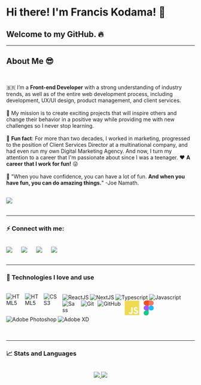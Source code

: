# Hi there! I'm Francis Kodama! 👋

## Welcome to my GitHub. 🔥

<hr />

## About Me 😎

<br />

🇧🇷 I’m a **Front-end Developer** with a strong understanding of industry trends, as well as of the entire web development process, including development, UX/UI design, product management, and client services.
</br>
</br>
🚀 My mission is to create exciting projects that will inspire others and change their behavior in a positive way while providing me with new challenges so I never stop learning.
</br>
</br>
🏁 **Fun fact**: For more than two decades, I worked in marketing, progressed to the position of Client Services Director at a multinational company, and had even run my own Digital Marketing Agency. And now, I turn my attention to a career that I'm passionate about since I was a teenager. ❤️ **A career that I work for fun!** 😜
</br>
</br>
💭 "When you have confidence, you can have a lot of fun. **And when you have fun, you can do amazing things.**" -Joe Namath.
</br>
</br>

<a href="https://www.fkodama.com/" target="_blank">
<img align="left" width="196px" src="https://www.fkodama.com/_permanent/git/portfolio.svg"  />
</a>

</br>
</br>

<hr />

### ⚡ Connect with me:

<br />
<a href="https://www.fkodama.com/" target="_blank">
<img align="left" width="40px" src="https://www.fkodama.com/_permanent/git/website.svg"  />
</a>

<a href="https://www.linkedin.com/in/kodama/" target="_blank">
  <img align="left" width="40px" src="https://www.fkodama.com/_permanent/git/linkedin.svg"  />
</a>
<a href="https://www.instagram.com" target="_blank">
  <img align="left" width="40px" src="https://www.fkodama.com/_permanent/git/instagram.svg"  />
</a>
<a href="mailto:fk@fkodama.com">
  <img align="left" width="43px" src="https://www.fkodama.com/_permanent/git/email.svg" />
</a>

</br>
</br>

<hr />

### 🤖 Technologies I love and use

<div style="display: inline_block"><br>

<img align="center" alt="ReactJS" height="40px" src="https://fkodama.com/techstack-icons/react.svg">                 
<img align="center" alt="NextJS" height="40px" src="https://fkodama.com/techstack-icons/nextjs-icon">

<img align="center" alt="Typescript" height="40px" src="https://fkodama.com/techstack-icons/typescript-icon">                 
<img align="center" alt="Javascript" height="40px" src="https://fkodama.com/techstack-icons/javascript.svg">

<img align="center" alt="" height="40px" src="">

<img align="left" alt="HTML5" width="40px" src="https://cdn.jsdelivr.net/gh/devicons/devicon/icons/html5/html5-original.svg" style="padding-right:10px;" />

<img align="left" alt="HTML5" width="40px" src="https://cdn.jsdelivr.net/gh/devicons/devicon/icons/html5/html5-original.svg" style="padding-right:10px;" />
<img align="left" alt="CSS3" width="40px" src="https://cdn.jsdelivr.net/gh/devicons/devicon/icons/css3/css3-original.svg" style="padding-right:10px;" />
<img align="center" alt="js" height="40px" padding-right="15px"src="https://raw.githubusercontent.com/devicons/devicon/master/icons/javascript/javascript-plain.svg">
<img align="left" alt="Sass" width="40px" src="https://cdn.jsdelivr.net/gh/devicons/devicon/icons/sass/sass-original.svg" style="padding-right:10px;" />                 
<img align="left" alt="Git" height="40px" src="https://cdn.jsdelivr.net/gh/devicons/devicon/icons/git/git-original.svg" style="padding-right:10px;" />
<img align="left" alt="GitHub" height="40px" src="https://user-images.githubusercontent.com/3369400/139448065-39a229ba-4b06-434b-bc67-616e2ed80c8f.png" style="padding-right:10px;" />
<img align="center" alt="Figma" height="40px" src="https://raw.githubusercontent.com/devicons/devicon/master/icons/figma/figma-original.svg">  
<img align="center" alt="Adobe Photoshop" height="40px" src="https://www.fkodama.com/_permanent/git/adobe-photoshop.svg">  
<img align="center" alt="Adobe XD" height="40px" src="https://www.fkodama.com/_permanent/git/adobe-xd.svg">                                                   
</div>

<br />
<br />
<hr />

### 📈 Stats and Languages

<br />
<div align="center">
  <a href="https://github.com/franciskodama">
  <img height="180em" src="https://github-readme-stats.vercel.app/api?username=franciskodama&show_icons=true&theme=gradient&include_all_commits=true&count_private=true"/>
  <img height="180em" src="https://github-readme-stats.vercel.app/api/top-langs/?username=franciskodama&layout=compact&langs_count=7&theme=gradient"/>
</div>
